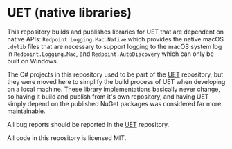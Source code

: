 # UET (native libraries)

This repository builds and publishes libraries for UET that are dependent on native APIs: `Redpoint.Logging.Mac.Native` which provides the native macOS `.dylib` files that are necessary to support logging to the macOS system log in `Redpoint.Logging.Mac`, and `Redpoint.AutoDiscovery` which can only be built on Windows.

The C# projects in this repository used to be part of the [UET](https://github.com/RedpointGames/uet) repository, but they were moved here to simplify the build process of UET when developing on a local machine. These library implementations basically never change, so having it build and publish from it's own repository, and having UET simply depend on the published NuGet packages was considered far more maintainable.

All bug reports should be reported in the [UET](https://github.com/RedpointGames/uet) repository.

All code in this repository is licensed MIT.